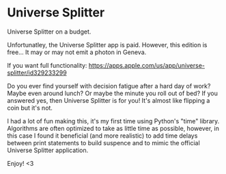 # Universe Splitter
Universe Splitter on a budget.

Unfortunatley, the Universe Splitter app is paid.
However, this edition is free...
It may or may not emit a photon in Geneva.

If you want full functionality: https://apps.apple.com/us/app/universe-splitter/id329233299

Do you ever find yourself with decision fatigue after a hard day of work? Maybe even around lunch? Or maybe the minute you roll out of bed? If you answered yes, then Universe Splitter is for you! It's almost like flipping a coin but it's not.

I had a lot of fun making this, it's my first time using Python's "time" library. Algorithms are often optimized to take as little time as possible, however, in this case I found it beneficial (and more realistic) to add time delays between print statements to build suspence and to mimic the official Universe Splitter application.

Enjoy! <3
